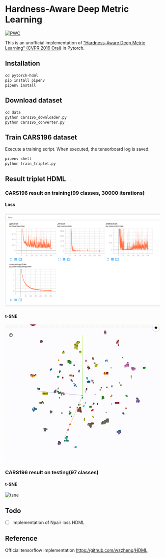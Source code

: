 # Hardness-Aware Deep Metric Learning

[![PWC](https://img.shields.io/endpoint.svg?url=https://paperswithcode.com/badge/hardness-aware-deep-metric-learning/metric-learning-on-cars196)](https://paperswithcode.com/sota/metric-learning-on-cars196?p=hardness-aware-deep-metric-learning)

This is an unofficial implementation of ["Hardness-Aware Deep Metric Learning" (CVPR 2019 Oral)](https://arxiv.org/abs/1903.05503) in Pytorch.

## Installation

```
cd pytorch-hdml
pip install pipenv
pipenv install
```

## Download dataset

```
cd data
python cars196_downloader.py
python cars196_converter.py
```

## Train CARS196 dataset
Execute a training script. 
When executed, the tensorboard log is saved.

```
pipenv shell
python train_triplet.py
```

## Result triplet HDML

### CARS196 result on training(99 classes, 30000 iterations)

#### Loss
![loss](assets/triplet_loss.png)

#### t-SNE
![tsne](assets/triplet_train_tsne.gif)

### CARS196 result on testing(97 classes)

#### t-SNE
![tsne](assets/triplet_test_tsne.gif)


## Todo

- [ ] Implementation of Npair loss HDML

## Reference

Official tensorflow implementation https://github.com/wzzheng/HDML